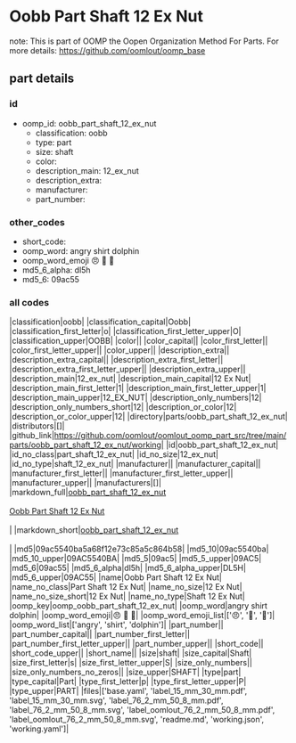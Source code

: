 # Oobb Part Shaft 12 Ex Nut  

note: This is part of OOMP the Oopen Organization Method For Parts. For more details: https://github.com/oomlout/oomp_base

##  part details





### id
* oomp_id: oobb_part_shaft_12_ex_nut
  * classification: oobb
  * type: part
  * size: shaft
  * color: 
  * description_main: 12_ex_nut
  * description_extra: 
  * manufacturer: 
  * part_number: 

### other_codes
* short_code: 
* oomp_word: angry shirt dolphin
* oomp_word_emoji :angry: :shirt: :dolphin:
* md5_6_alpha: dl5h
* md5_6: 09ac55

### all codes 
|classification|oobb|
|classification_capital|Oobb|
|classification_first_letter|o|
|classification_first_letter_upper|O|
|classification_upper|OOBB|
|color||
|color_capital||
|color_first_letter||
|color_first_letter_upper||
|color_upper||
|description_extra||
|description_extra_capital||
|description_extra_first_letter||
|description_extra_first_letter_upper||
|description_extra_upper||
|description_main|12_ex_nut|
|description_main_capital|12 Ex Nut|
|description_main_first_letter|1|
|description_main_first_letter_upper|1|
|description_main_upper|12_EX_NUT|
|description_only_numbers|12|
|description_only_numbers_short|12|
|description_or_color|12|
|description_or_color_upper|12|
|directory|parts/oobb_part_shaft_12_ex_nut|
|distributors|[]|
|github_link|https://github.com/oomlout/oomlout_oomp_part_src/tree/main/parts/oobb_part_shaft_12_ex_nut/working|
|id|oobb_part_shaft_12_ex_nut|
|id_no_class|part_shaft_12_ex_nut|
|id_no_size|12_ex_nut|
|id_no_type|shaft_12_ex_nut|
|manufacturer||
|manufacturer_capital||
|manufacturer_first_letter||
|manufacturer_first_letter_upper||
|manufacturer_upper||
|manufacturers|[]|
|markdown_full|[oobb_part_shaft_12_ex_nut](https://github.com/oomlout/oomlout_oomp_part_src/tree/main/parts/oobb_part_shaft_12_ex_nut/working)<br>[](https://github.com/oomlout/oomlout_oomp_part_src/tree/main/parts/oobb_part_shaft_12_ex_nut/working)<br>[Oobb Part Shaft 12 Ex Nut](https://github.com/oomlout/oomlout_oomp_part_src/tree/main/parts/oobb_part_shaft_12_ex_nut/working)<br><br>|
|markdown_short|[oobb_part_shaft_12_ex_nut](https://github.com/oomlout/oomlout_oomp_part_src/tree/main/parts/oobb_part_shaft_12_ex_nut/working)<br><br>|
|md5|09ac5540ba5a68f12e73c85a5c864b58|
|md5_10|09ac5540ba|
|md5_10_upper|09AC5540BA|
|md5_5|09ac5|
|md5_5_upper|09AC5|
|md5_6|09ac55|
|md5_6_alpha|dl5h|
|md5_6_alpha_upper|DL5H|
|md5_6_upper|09AC55|
|name|Oobb Part Shaft 12 Ex Nut|
|name_no_class|Part Shaft 12 Ex Nut|
|name_no_size|12 Ex Nut|
|name_no_size_short|12 Ex Nut|
|name_no_type|Shaft 12 Ex Nut|
|oomp_key|oomp_oobb_part_shaft_12_ex_nut|
|oomp_word|angry shirt dolphin|
|oomp_word_emoji|:angry: :shirt: :dolphin:|
|oomp_word_emoji_list|[':angry:', ':shirt:', ':dolphin:']|
|oomp_word_list|['angry', 'shirt', 'dolphin']|
|part_number||
|part_number_capital||
|part_number_first_letter||
|part_number_first_letter_upper||
|part_number_upper||
|short_code||
|short_code_upper||
|short_name||
|size|shaft|
|size_capital|Shaft|
|size_first_letter|s|
|size_first_letter_upper|S|
|size_only_numbers||
|size_only_numbers_no_zeros||
|size_upper|SHAFT|
|type|part|
|type_capital|Part|
|type_first_letter|p|
|type_first_letter_upper|P|
|type_upper|PART|
|files|['base.yaml', 'label_15_mm_30_mm.pdf', 'label_15_mm_30_mm.svg', 'label_76_2_mm_50_8_mm.pdf', 'label_76_2_mm_50_8_mm.svg', 'label_oomlout_76_2_mm_50_8_mm.pdf', 'label_oomlout_76_2_mm_50_8_mm.svg', 'readme.md', 'working.json', 'working.yaml']|
